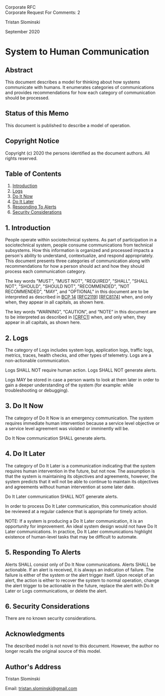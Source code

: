 Corporate RFC<br/>
Corporate Request For Comments: 2

Tristan Slominski

September 2020

# System to Human Communication

## Abstract

This document describes a model for thinking about how systems communicate with humans. It enumerates categories of communications and provides recommendations for how each category of communication should be processed.

## Status of this Memo

This document is published to describe a model of operation.

## Copyright Notice

Copyright (c) 2020 the persons identified as the document authors. All rights reserved.

## Table of Contents

1. [Introduction](#1-introduction)
2. [Logs](#2-logs)
3. [Do It Now](#3-do-it-now)
4. [Do It Later](#4-do-it-later)
5. [Responding To Alerts](#5-responding-to-alerts)
6. [Security Considerations](#6-security-considerations)

## 1. Introduction

People operate within sociotechnical systems. As part of participation in a sociotechnical system, people consume communications from technical subsystems. How this information is organized and processed impacts a person's ability to understand, contextualize, and respond appropriately. This document presents three categories of communication along with recommendations for how a person should act and how they should process each communication category.

The key words "MUST", "MUST NOT", "REQUIRED", "SHALL", "SHALL NOT", "SHOULD", "SHOULD NOT", "RECOMMENDED", "NOT RECOMMENDED", "MAY", and "OPTIONAL" in this document are to be interpreted as described in [BCP 14](https://tools.ietf.org/html/bcp14) [[RFC2119](https://tools.ietf.org/html/rfc2119)] [[RFC8174](https://tools.ietf.org/html/rfc8174)] when, and only when, they appear in all capitals, as shown here. 

The key words “WARNING”, “CAUTION”, and “NOTE” in this document are to be interpreted as described in [[CRFC1](https://github.com/corporate-rfc/CRFC1)] when, and only when, they appear in all capitals, as shown here.

## 2. Logs

The category of Logs includes system logs, application logs, traffic logs, metrics, traces, health checks, and other types of telemetry. Logs are a non-actionable communication. 

Logs SHALL NOT require human action. Logs SHALL NOT generate alerts.

Logs MAY be stored in case a person wants to look at them later in order to gain a deeper understanding of the system (for example: while troubleshooting or debugging).

## 3. Do It Now

The category of Do It Now is an emergency communication. The system requires immediate human intervention because a service level objective or a service level agreement was violated or imminently will be.

Do It Now communication SHALL generate alerts.

## 4. Do It Later

The category of Do It Later is a communication indicating that the system requires human intervention in the future, but not now. The assumption is that the system is maintaining its objectives and agreements, however, the system predicts that it will not be able to continue to maintain its objectives and agreements without human intervention at some later date.

Do It Later communication SHALL NOT generate alerts.

In order to process Do It Later communication, this communication should be reviewed at a regular cadence that is appropriate for timely action.

NOTE: If a system is producing a Do It Later communication, it is an opportunity for improvement. An ideal system design would not have Do It Later communications. In practice, Do It Later communications highlight existence of human-level tasks that may be difficult to automate.

## 5. Responding To Alerts

Alerts SHALL consist only of Do It Now communications. Alerts SHALL be actionable. If an alert is received, it is always an indication of failure. The failure is either of the system or the alert trigger itself. Upon receipt of an alert, the action is either to recover the system to normal operation, change the alert trigger to be actionable in the future, replace the alert with Do It Later or Logs communications, or delete the alert.

## 6. Security Considerations

There are no known security considerations.

## Acknowledgments

The described model is not novel to this document. However, the author no longer recalls the original source of this model.

## Author's Address

Tristan Slominski

Email: tristan.slominski@gmail.com
